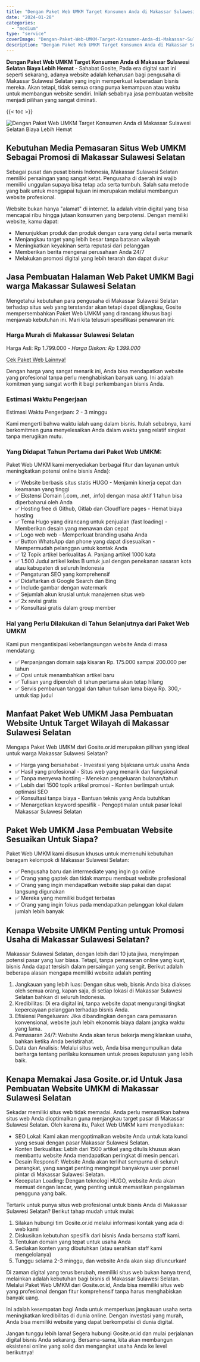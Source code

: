 ```yaml
---
title: "Dengan Paket Web UMKM Target Konsumen Anda di Makassar Sulawesi Selatan Biaya Lebih Hemat"
date: "2024-01-28"
categories: 
  - "medium"
type: "service"
coverImage: "Dengan-Paket-Web-UMKM-Target-Konsumen-Anda-di-Makassar-Sulawesi-Selatan-Biaya-Lebih-Hemat.png"
description: "Dengan Paket Web UMKM Target Konsumen Anda di Makassar Sulawesi Selatan Biaya Lebih Hemat. Jangan tunggu lebih lama! Segera hubungi Gosite.or.id dan mulai pe..."
---
```


**Dengan Paket Web UMKM Target Konsumen Anda di Makassar Sulawesi Selatan Biaya Lebih Hemat** - Sahabat Gosite, Pada era digital saat ini seperti sekarang, adanya website adalah keharusan bagi pengusaha di Makassar Sulawesi Selatan yang ingin memperkuat keberadaan bisnis mereka. Akan tetapi, tidak semua orang punya kemampuan atau waktu untuk membangun website sendiri. Inilah sebabnya jasa pembuatan website menjadi pilihan yang sangat diminati.

{{< toc >}}

![Dengan Paket Web UMKM Target Konsumen Anda di Makassar Sulawesi Selatan Biaya Lebih Hemat](/images/medium/Dengan-Paket-Web-UMKM-Target-Konsumen-Anda-di-Makassar-Sulawesi-Selatan-Biaya-Lebih-Hemat.png)

## Kebutuhan Media Pemasaran Situs Web UMKM Sebagai Promosi di Makassar Sulawesi Selatan

Sebagai pusat dan pusat bisnis Indonesia, Makassar Sulawesi Selatan memiliki persaingan yang sangat ketat. Pengusaha di daerah ini wajib memiliki unggulan supaya bisa tetap ada serta tumbuh. Salah satu metode yang baik untuk menggapai tujuan ini merupakan melalui membangun website profesional.

Website bukan hanya "alamat" di internet. Ia adalah vitrin digital yang bisa mencapai ribu hingga jutaan konsumen yang berpotensi. Dengan memiliki website, kamu dapat:

- Menunjukkan produk dan produk dengan cara yang detail serta menarik
- Menjangkau target yang lebih besar tanpa batasan wilayah
- Meningkatkan keyakinan serta reputasi dari pelanggan
- Memberikan berita mengenai perusahaan Anda 24/7
- Melakukan promosi digital yang lebih terarah dan dapat diukur

## Jasa Pembuatan Halaman Web Paket UMKM Bagi warga Makassar Sulawesi Selatan

Mengetahui kebutuhan para pengusaha di Makassar Sulawesi Selatan terhadap situs web yang terstandar akan tetapi dapat dijangkau, Gosite mempersembahkan Paket Web UMKM yang dirancang khusus bagi menjawab kebutuhan ini. Mari kita telusuri spesifikasi penawaran ini:

### Harga Murah di Makassar Sulawesi Selatan

<a class="cta-button">Harga Asli: Rp 1.799.000 - <em>Harga Diskon: Rp 1.399.000</em></a>

<a href="/jasa-web/" class="cta-button">Cek Paket Web Lainnya!</a>

Dengan harga yang sangat menarik ini, Anda bisa mendapatkan website yang profesional tanpa perlu menghabiskan banyak uang. Ini adalah komitmen yang sangat worth it bagi perkembangan bisnis Anda.

### Estimasi Waktu Pengerjaan

Estimasi Waktu Pengerjaan: 2 - 3 minggu

Kami mengerti bahwa waktu ialah uang dalam bisnis. Itulah sebabnya, kami berkomitmen guna menyelesaikan Anda dalam waktu yang relatif singkat tanpa merugikan mutu.

### Yang Didapat Tahun Pertama dari Paket Web UMKM:

Paket Web UMKM kami menyediakan berbagai fitur dan layanan untuk meningkatkan potensi online bisnis Anda}:

- ✅ Website berbasis situs statis HUGO - Menjamin kinerja cepat dan keamanan yang tinggi
- ✅ Ekstensi Domain \[.com, .net, .info\] dengan masa aktif 1 tahun bisa diperbaharui oleh Anda
- ✅ Hosting free di Github, Gitlab dan Cloudflare pages - Hemat biaya hosting
- ✅ Tema Hugo yang dirancang untuk penjualan (fast loading) - Memberikan desain yang menawan dan cepat
- ✅ Logo web web - Memperkuat branding usaha Anda
- ✅ Button WhatsApp dan phone yang dapat disesuaikan - Mempermudah pelanggan untuk kontak Anda
- ✅ 12 Topik artikel berkualitas A. Panjang artikel 1000 kata
- ✅ 1.500 Judul artikel kelas B untuk jual dengan penekanan sasaran kota atau kabupaten di seluruh Indonesia
- ✅ Pengaturan SEO yang komprehensif
- ✅ Didaftarkan di Google Search dan Bing
- ✅ Include gambar dengan watermark
- ✅ Sejumlah akun krusial untuk manajemen situs web
- ✅ 2x revisi gratis
- ✅ Konsultasi gratis dalam group member

### Hal yang Perlu Dilakukan di Tahun Selanjutnya dari Paket Web UMKM

Kami pun mengantisipasi keberlangsungan website Anda di masa mendatang:

- ✅ Perpanjangan domain saja kisaran Rp. 175.000 sampai 200.000 per tahun
- ✅ Opsi untuk menambahkan artikel baru
- ✅ Tulisan yang diperoleh di tahun pertama akan tetap hilang
- ✅ Servis pembaruan tanggal dan tahun tulisan lama biaya Rp. 300,- untuk tiap judul

## Manfaat Paket Web UMKM Jasa Pembuatan Website Untuk Target Wilayah di Makassar Sulawesi Selatan

Mengapa Paket Web UMKM dari Gosite.or.id merupakan pilihan yang ideal untuk warga Makassar Sulawesi Selatan?

- ✅ Harga yang bersahabat - Investasi yang bijaksana untuk usaha Anda
- ✅ Hasil yang profesional - Situs web yang menarik dan fungsional
- ✅ Tanpa menyewa hosting - Menekan pengeluaran bulanan/tahun
- ✅ Lebih dari 1500 topik artikel promosi - Konten berlimpah untuk optimasi SEO
- ✅ Konsultasi tanpa biaya - Bantuan teknis yang Anda butuhkan
- ✅ Menargetkan keyword spesifik - Pengoptimalan untuk pasar lokal Makassar Sulawesi Selatan

## Paket Web UMKM Jasa Pembuatan Website Sesuaikan Untuk Siapa?

Paket Web UMKM kami disusun khusus untuk memenuhi kebutuhan beragam kelompok di Makassar Sulawesi Selatan:

- ✅ Pengusaha baru dan intermediate yang ingin go online
- ✅ Orang yang gaptek dan tidak mampu membuat website profesional
- ✅ Orang yang ingin mendapatkan website siap pakai dan dapat langsung digunakan
- ✅ Mereka yang memiliki budget terbatas
- ✅ Orang yang ingin fokus pada mendapatkan pelanggan lokal dalam jumlah lebih banyak

## Kenapa Website UMKM Penting untuk Promosi Usaha di Makassar Sulawesi Selatan?

Makassar Sulawesi Selatan, dengan lebih dari 10 juta jiwa, menyimpan potensi pasar yang luar biasa. Tetapi, tanpa pemasaran online yang kuat, bisnis Anda dapat tersisih dalam persaingan yang sengit. Berikut adalah beberapa alasan mengapa memiliki website adalah penting

1. Jangkauan yang lebih luas: Dengan situs web, bisnis Anda bisa diakses oleh semua orang, kapan saja, di setiap lokasi di Makassar Sulawesi Selatan bahkan di seluruh Indonesia.
2. Kredibilitas: Di era digital ini, tanpa website dapat mengurangi tingkat kepercayaan pelanggan terhadap bisnis Anda.
3. Efisiensi Pengeluaran: Jika dibandingkan dengan cara pemasaran konvensional, website jauh lebih ekonomis biaya dalam jangka waktu yang lama.
4. Pemasaran 24/7: Website Anda akan terus bekerja mengiklankan usaha, bahkan ketika Anda beristirahat.
5. Data dan Analisis: Melalui situs web, Anda bisa mengumpulkan data berharga tentang perilaku konsumen untuk proses keputusan yang lebih baik.

## Kenapa Memakai Jasa Gosite.or.id Untuk Jasa Pembuatan Website UMKM di Makassar Sulawesi Selatan

Sekadar memiliki situs web tidak memadai. Anda perlu memastikan bahwa situs web Anda dioptimalkan guna menjangkau target pasar di Makassar Sulawesi Selatan. Oleh karena itu, Paket Web UMKM kami menyediakan:

- SEO Lokal: Kami akan mengoptimalkan website Anda untuk kata kunci yang sesuai dengan pasar Makassar Sulawesi Selatan.
- Konten Berkualitas: Lebih dari 1500 artikel yang ditulis khusus akan membantu website Anda mendapatkan peringkat di mesin pencari.
- Desain Responsif: Website Anda akan terlihat sempurna di seluruh perangkat, yang sangat penting mengingat banyaknya user ponsel pintar di Makassar Sulawesi Selatan.
- Kecepatan Loading: Dengan teknologi HUGO, website Anda akan memuat dengan lancar, yang penting untuk memastikan pengalaman pengguna yang baik.

Tertarik untuk punya situs web profesional untuk bisnis Anda di Makassar Sulawesi Selatan? Berikut tahap mudah untuk mulai:

1. Silakan hubungi tim Gosite.or.id melalui informasi kontak yang ada di web kami
2. Diskusikan kebutuhan spesifik dari bisnis Anda bersama staff kami.
3. Tentukan domain yang tepat untuk usaha Anda
4. Sediakan konten yang dibutuhkan (atau serahkan staff kami mengelolanya)
5. Tunggu selama 2-3 minggu, dan website Anda akan siap diluncurkan!

Di zaman digital yang terus berubah, memiliki situs web bukan hanya trend, melainkan adalah kebutuhan bagi bisnis di Makassar Sulawesi Selatan. Melalui Paket Web UMKM dari Gosite.or.id, Anda bisa memiliki situs web yang profesional dengan fitur komprehensif tanpa harus menghabiskan banyak uang.

Ini adalah kesempatan bagi Anda untuk memperluas jangkauan usaha serta meningkatkan kredibilitas di dunia online. Dengan investasi yang murah, Anda bisa memiliki website yang dapat berkompetisi di dunia digital.

Jangan tunggu lebih lama! Segera hubungi Gosite.or.id dan mulai perjalanan digital bisnis Anda sekarang. Bersama-sama, kita akan membangun eksistensi online yang solid dan mengangkat usaha Anda ke level berikutnya!